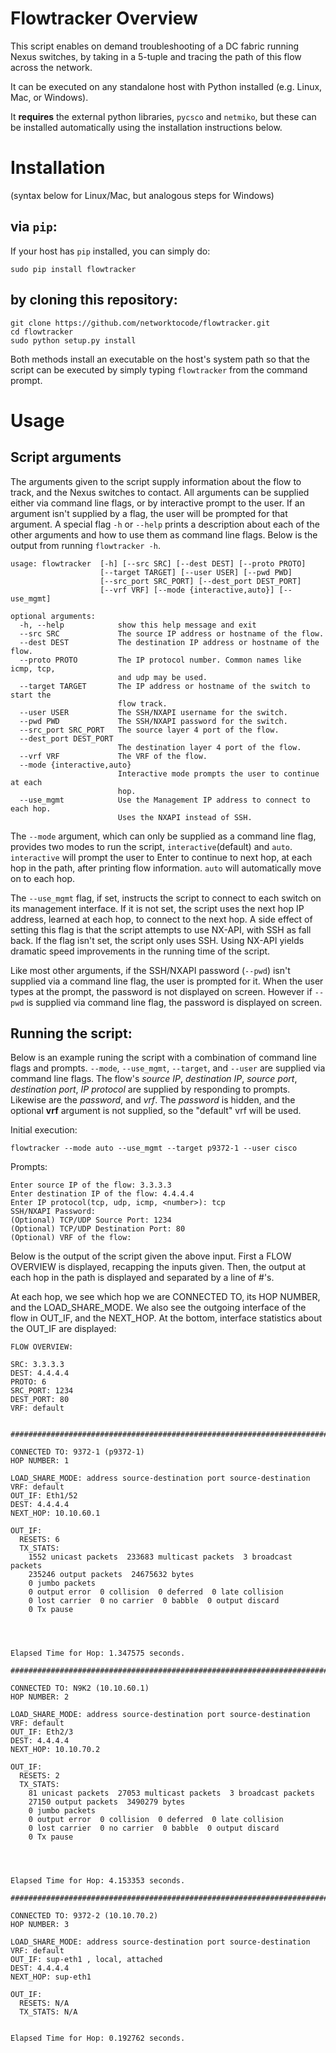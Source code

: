 # Flowtracker Overview

This script enables on demand troubleshooting of a DC fabric running Nexus switches, by taking in a 5-tuple and tracing the path of this flow across the network.

It can be executed on any standalone host with Python installed (e.g. Linux, Mac, or Windows).

It **requires** the external python libraries, ``pycsco`` and ``netmiko``, but these can be installed automatically using the installation instructions below.

# Installation
(syntax below for Linux/Mac, but analogous steps for Windows)

## via ``pip``:

If your host has ``pip`` installed, you can simply do:
```
sudo pip install flowtracker
```

## by cloning this repository:
```
git clone https://github.com/networktocode/flowtracker.git
cd flowtracker
sudo python setup.py install
```

Both methods install an executable on the host's system path so that the script can be executed by simply typing ``flowtracker`` from the command prompt.

# Usage

## Script arguments

The arguments given to the script supply information about the flow to track, and the Nexus switches to contact. All arguments can be supplied either via command line flags, or by interactive prompt to the user. If an argument isn't supplied by a flag, the user will be prompted for that argument. A special flag `-h` or `--help` prints a description about each of the other arguments and how to use them as command line flags. Below is the output from running ``flowtracker -h``.
```
usage: flowtracker  [-h] [--src SRC] [--dest DEST] [--proto PROTO]
                    [--target TARGET] [--user USER] [--pwd PWD]
                    [--src_port SRC_PORT] [--dest_port DEST_PORT]
                    [--vrf VRF] [--mode {interactive,auto}] [--use_mgmt]

optional arguments:
  -h, --help            show this help message and exit
  --src SRC             The source IP address or hostname of the flow.
  --dest DEST           The destination IP address or hostname of the flow.
  --proto PROTO         The IP protocol number. Common names like icmp, tcp,
                        and udp may be used.
  --target TARGET       The IP address or hostname of the switch to start the
                        flow track.
  --user USER           The SSH/NXAPI username for the switch.
  --pwd PWD             The SSH/NXAPI password for the switch.
  --src_port SRC_PORT   The source layer 4 port of the flow.
  --dest_port DEST_PORT
                        The destination layer 4 port of the flow.
  --vrf VRF             The VRF of the flow.
  --mode {interactive,auto}
                        Interactive mode prompts the user to continue at each
                        hop.
  --use_mgmt            Use the Management IP address to connect to each hop.
                        Uses the NXAPI instead of SSH.
```

The ``--mode`` argument, which can only be supplied as a command line flag, provides two modes to run the script, ``interactive``(default) and ``auto``. ``interactive`` will prompt the user to Enter to continue to next hop, at each hop in the path, after printing flow information. ``auto`` will automatically move on to each hop.

The ``--use_mgmt`` flag, if set, instructs the script to connect to each switch on its management interface. If it is not set, the script uses the next hop IP address, learned at each hop, to connect to the next hop. A side effect of setting this flag is that the script attempts to use NX-API, with SSH as fall back. If the flag isn't set, the script only uses SSH. Using NX-API yields dramatic speed improvements in the running time of the script.

Like most other arguments, if the SSH/NXAPI password (``--pwd``) isn't supplied via a command line flag, the user is prompted for it. When the user types at the prompt, the password is not displayed on screen. However if ``--pwd`` is supplied via command line flag, the password is displayed on screen.

## Running the script:

Below is an example runing the script with a combination of command line flags and prompts. ``--mode``, ``--use_mgmt``, ``--target``, and ``--user`` are supplied via command line flags. The flow's *source IP*, *destination IP*, *source port*, *destination port*, *IP protocol* are supplied by responding to prompts. Likewise are the *password*, and *vrf*. The *password* is hidden, and the optional **vrf** argument is not supplied, so the "default" vrf will be used.

Initial execution:
```
flowtracker --mode auto --use_mgmt --target p9372-1 --user cisco
```

Prompts:
```
Enter source IP of the flow: 3.3.3.3
Enter destination IP of the flow: 4.4.4.4
Enter IP protocol(tcp, udp, icmp, <number>): tcp
SSH/NXAPI Password:
(Optional) TCP/UDP Source Port: 1234
(Optional) TCP/UDP Destination Port: 80
(Optional) VRF of the flow:
```
Below is the output of the script given the above input. First a FLOW OVERVIEW is displayed, recapping the inputs given. Then, the output at each hop in the path is displayed and separated by a line of #'s. 

At each hop, we see which hop we are CONNECTED TO, its HOP NUMBER, and the LOAD_SHARE_MODE. We also see the outgoing interface of the flow in OUT_IF, and the NEXT_HOP. At the bottom, interface statistics about the OUT_IF are displayed:

```
FLOW OVERVIEW:

SRC: 3.3.3.3
DEST: 4.4.4.4
PROTO: 6
SRC_PORT: 1234
DEST_PORT: 80
VRF: default


#############################################################################

CONNECTED TO: 9372-1 (p9372-1)
HOP NUMBER: 1

LOAD_SHARE_MODE: address source-destination port source-destination
VRF: default
OUT_IF: Eth1/52
DEST: 4.4.4.4
NEXT_HOP: 10.10.60.1

OUT_IF:
  RESETS: 6
  TX_STATS:
    1552 unicast packets  233683 multicast packets  3 broadcast packets
    235246 output packets  24675632 bytes
    0 jumbo packets
    0 output error  0 collision  0 deferred  0 late collision
    0 lost carrier  0 no carrier  0 babble  0 output discard
    0 Tx pause




Elapsed Time for Hop: 1.347575 seconds.

#############################################################################

CONNECTED TO: N9K2 (10.10.60.1)
HOP NUMBER: 2

LOAD_SHARE_MODE: address source-destination port source-destination
VRF: default
OUT_IF: Eth2/3
DEST: 4.4.4.4
NEXT_HOP: 10.10.70.2

OUT_IF:
  RESETS: 2
  TX_STATS:
    81 unicast packets  27053 multicast packets  3 broadcast packets
    27150 output packets  3490279 bytes
    0 jumbo packets
    0 output error  0 collision  0 deferred  0 late collision
    0 lost carrier  0 no carrier  0 babble  0 output discard
    0 Tx pause




Elapsed Time for Hop: 4.153353 seconds.

#############################################################################

CONNECTED TO: 9372-2 (10.10.70.2)
HOP NUMBER: 3

LOAD_SHARE_MODE: address source-destination port source-destination
VRF: default
OUT_IF: sup-eth1 , local, attached
DEST: 4.4.4.4
NEXT_HOP: sup-eth1

OUT_IF:
  RESETS: N/A
  TX_STATS: N/A


Elapsed Time for Hop: 0.192762 seconds.
```
